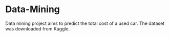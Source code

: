 # Data-Mining
Data mining project aims to predict the total cost of a used car. The dataset was downloaded from Kaggle.
